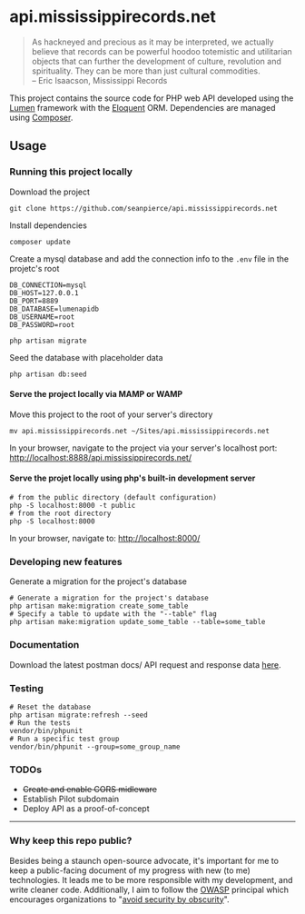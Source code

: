 # api.mississippirecords.net

> As hackneyed and precious as it may be interpreted, we actually believe that records can be  powerful hoodoo totemistic and utilitarian objects that can further the development of culture, revolution and spirituality. They can be more than just cultural commodities.  
– Eric Isaacson, Mississippi Records

This project contains the source code for  PHP web API developed using the [Lumen](https://lumen.laravel.com/) framework with the [Eloquent](https://laravel.com/docs/5.0/eloquent) ORM. Dependencies are managed using [Composer](https://getcomposer.org/).

## Usage

### Running this project locally

Download the project

```shell
git clone https://github.com/seanpierce/api.mississippirecords.net
```

Install dependencies

```shell
composer update
```

Create a mysql database and add the connection info to the `.env` file in the projetc's root

```env
DB_CONNECTION=mysql
DB_HOST=127.0.0.1
DB_PORT=8889
DB_DATABASE=lumenapidb
DB_USERNAME=root
DB_PASSWORD=root
```

```shell
php artisan migrate
```

Seed the database with placeholder data

```shell
php artisan db:seed
```

#### Serve the project locally via MAMP or WAMP

Move this project to the root of your server's directory

```shell
mv api.mississippirecords.net ~/Sites/api.mississippirecords.net
```

In your browser, navigate to the project via your server's localhost port: [http://localhost:8888/api.mississippirecords.net/](http://localhost:8888/api.mississippirecords.net/)

#### Serve the projet locally using php's built-in development server

```shell
# from the public directory (default configuration)
php -S localhost:8000 -t public
# from the root directory
php -S localhost:8000
```

In your browser, navigate to: [http://localhost:8000/](http://localhost:8000/)

### Developing new features

Generate a migration for the project's database

```shell
# Generate a migration for the project's database
php artisan make:migration create_some_table
# Specify a table to update with the "--table" flag
php artisan make:migration update_some_table --table=some_table
```

### Documentation

Download the latest postman docs/ API request and response data [here](https://www.getpostman.com/collections/80ed11f450a2ae156ba4).

### Testing

```shell
# Reset the database
php artisan migrate:refresh --seed
# Run the tests
vendor/bin/phpunit
# Run a specific test group
vendor/bin/phpunit --group=some_group_name
```

### TODOs

* ~~Create and enable CORS midleware~~
* Establish Pilot subdomain
* Deploy API as a proof-of-concept

---

### Why keep this repo public?

Besides being a staunch open-source advocate, it's important for me to keep a public-facing document of my progress with new (to me) technologies. It leads me to be more responsible with my development, and write cleaner code. Additionally, I aim to follow the [OWASP](https://www.owasp.org/) principal which encourages organizations to "[avoid security by obscurity](https://www.owasp.org/index.php/Avoid_security_by_obscurity)".
